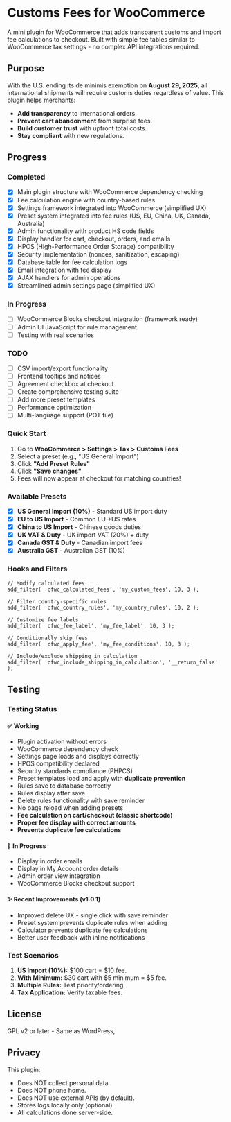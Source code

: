 # Customs Fees for WooCommerce

A mini plugin for WooCommerce that adds transparent customs and import fee calculations to checkout. Built with simple fee tables similar to WooCommerce tax settings - no complex API integrations required.

## Purpose

With the U.S. ending its de minimis exemption on **August 29, 2025**, all international shipments will require customs duties regardless of value. This plugin helps merchants:

- **Add transparency** to international orders.
- **Prevent cart abandonment** from surprise fees.
- **Build customer trust** with upfront total costs.
- **Stay compliant** with new regulations.

## Progress

### Completed

- [x] Main plugin structure with WooCommerce dependency checking
- [x] Fee calculation engine with country-based rules
- [x] Settings framework integrated into WooCommerce (simplified UX)
- [x] Preset system integrated into fee rules (US, EU, China, UK, Canada, Australia)
- [x] Admin functionality with product HS code fields
- [x] Display handler for cart, checkout, orders, and emails
- [x] HPOS (High-Performance Order Storage) compatibility
- [x] Security implementation (nonces, sanitization, escaping)
- [x] Database table for fee calculation logs
- [x] Email integration with fee display
- [x] AJAX handlers for admin operations
- [x] Streamlined admin settings page (simplified UX)

### In Progress

- [ ] WooCommerce Blocks checkout integration (framework ready)
- [ ] Admin UI JavaScript for rule management
- [ ] Testing with real scenarios

### TODO

- [ ] CSV import/export functionality
- [ ] Frontend tooltips and notices
- [ ] Agreement checkbox at checkout
- [ ] Create comprehensive testing suite
- [ ] Add more preset templates
- [ ] Performance optimization
- [ ] Multi-language support (POT file)

### Quick Start

1. Go to **WooCommerce > Settings > Tax > Customs Fees**
2. Select a preset (e.g., "US General Import")
3. Click **"Add Preset Rules"**
4. Click **"Save changes"**
5. Fees will now appear at checkout for matching countries!

### Available Presets

- [x] **US General Import (10%)** - Standard US import duty
- [x] **EU to US Import** - Common EU→US rates
- [x] **China to US Import** - Chinese goods duties
- [x] **UK VAT & Duty** - UK import VAT (20%) + duty
- [x] **Canada GST & Duty** - Canadian import fees
- [x] **Australia GST** - Australian GST (10%)

### Hooks and Filters

```
// Modify calculated fees
add_filter( 'cfwc_calculated_fees', 'my_custom_fees', 10, 3 );

// Filter country-specific rules
add_filter( 'cfwc_country_rules', 'my_country_rules', 10, 2 );

// Customize fee labels
add_filter( 'cfwc_fee_label', 'my_fee_label', 10, 3 );

// Conditionally skip fees
add_filter( 'cfwc_apply_fee', 'my_fee_conditions', 10, 3 );

// Include/exclude shipping in calculation
add_filter( 'cfwc_include_shipping_in_calculation', '__return_false' );
```

## Testing

### Testing Status

#### ✅ Working

- Plugin activation without errors
- WooCommerce dependency check
- Settings page loads and displays correctly
- HPOS compatibility declared
- Security standards compliance (PHPCS)
- Preset templates load and apply with **duplicate prevention**
- Rules save to database correctly
- Rules display after save
- Delete rules functionality with save reminder
- No page reload when adding presets
- **Fee calculation on cart/checkout (classic shortcode)**
- **Proper fee display with correct amounts**
- **Prevents duplicate fee calculations**

#### 🚧 In Progress

- Display in order emails
- Display in My Account order details
- Admin order view integration
- WooCommerce Blocks checkout support

#### ✨ Recent Improvements (v1.0.1)

- Improved delete UX - single click with save reminder
- Preset system prevents duplicate rules when adding
- Calculator prevents duplicate fee calculations
- Better user feedback with inline notifications

### Test Scenarios

1. **US Import (10%):** $100 cart = $10 fee.
2. **With Minimum:** $30 cart with $5 minimum = $5 fee.
3. **Multiple Rules:** Test priority/ordering.
4. **Tax Application:** Verify taxable fees.

## License

GPL v2 or later - Same as WordPress,

## Privacy

This plugin:

- Does NOT collect personal data.
- Does NOT phone home.
- Does NOT use external APIs (by default).
- Stores logs locally only (optional).
- All calculations done server-side.
